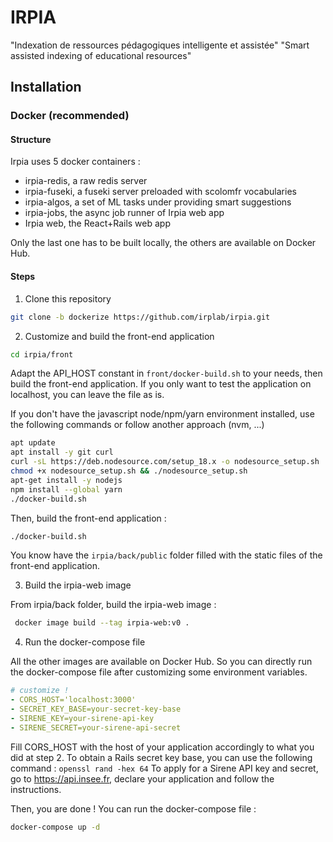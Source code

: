 # IRPIA

"Indexation de ressources pédagogiques intelligente et assistée"
"Smart assisted indexing of educational resources"

## Installation

### Docker (recommended)

#### Structure

Irpia uses 5 docker containers :

- irpia-redis, a raw redis server
- irpia-fuseki, a fuseki server preloaded with scolomfr vocabularies
- irpia-algos, a set of ML tasks under providing smart suggestions
- irpia-jobs, the async job runner of Irpia web app
- Irpia web, the React+Rails web app

Only the last one has to be built locally, the others are available on Docker Hub.

#### Steps

1. Clone this repository

```bash
git clone -b dockerize https://github.com/irplab/irpia.git
```

2. Customize and build the front-end application

```bash
cd irpia/front 
```

Adapt the API_HOST constant in `front/docker-build.sh` to your needs, then build the front-end application.
If you only want to test the application on localhost, you can leave the file as is.

If you don't have the javascript node/npm/yarn environment installed, use the following commands or follow another
approach (nvm, ...)

```bash
apt update
apt install -y git curl
curl -sL https://deb.nodesource.com/setup_18.x -o nodesource_setup.sh
chmod +x nodesource_setup.sh && ./nodesource_setup.sh
apt-get install -y nodejs
npm install --global yarn
./docker-build.sh
```

Then, build the front-end application :

```bash
./docker-build.sh
```

You know have the `irpia/back/public` folder filled with the static files of the front-end application.

3. Build the irpia-web image

From irpia/back folder, build the irpia-web image :

```bash
 docker image build --tag irpia-web:v0 .
```

4. Run the docker-compose file

All the other images are available on Docker Hub. So you can directly run the docker-compose file after customizing some
environment variables.

```yaml
# customize !
- CORS_HOST='localhost:3000'
- SECRET_KEY_BASE=your-secret-key-base
- SIRENE_KEY=your-sirene-api-key
- SIRENE_SECRET=your-sirene-api-secret
```

Fill CORS_HOST with the host of your application accordingly to what you did at step 2.
To obtain a Rails secret key base, you can use the following command : `openssl rand -hex 64`
To apply for a Sirene API key and secret, go to https://api.insee.fr, declare your application and follow the instructions.

Then, you are done ! You can run the docker-compose file :

```bash
docker-compose up -d
```
